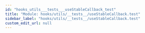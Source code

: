 ```yaml
---
id: "hooks_utils___tests___useStableCallback_test"
title: "Module: hooks/utils/__tests__/useStableCallback.test"
sidebar_label: "hooks/utils/__tests__/useStableCallback.test"
custom_edit_url: null
---
```


